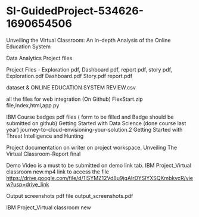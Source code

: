 # SI-GuidedProject-534626-1690654506
Unveiling the Virtual Classroom: An In-depth Analysis of the Online Education System

Data Analytics Project files

Project Files - Exploration pdf, Dashboard pdf, report pdf, story pdf, 
Exploration.pdf
Dashboard.pdf
Story.pdf
report.pdf

dataset & 
ONLINE EDUCATION SYSTEM REVIEW.csv

all the files for web integration (On Github)
FlexStart.zip file,Index,html,app.py

IBM Course badges pdf files ( form to be filled and Badge should be submitted on github)
Getting Started with Data Science (done course last year)
journey-to-cloud-envisioning-your-solution.2
Getting Started with Threat Intelligence and Hunting

Project documentation on writer on project workspace.
Unveiling The Virtual Classroom-Report final

Demo Video is a must to be submitted on demo link tab.
IBM Project_Virtual classroom new.mp4
link to access the file
https://drive.google.com/file/d/1ISYMZ12Vd8u9jqAIrDYSlYXSQKmbkvcR/view?usp=drive_link

Output screenshots pdf file
output_screenshots.pdf

IBM Project_Virtual classroom new
